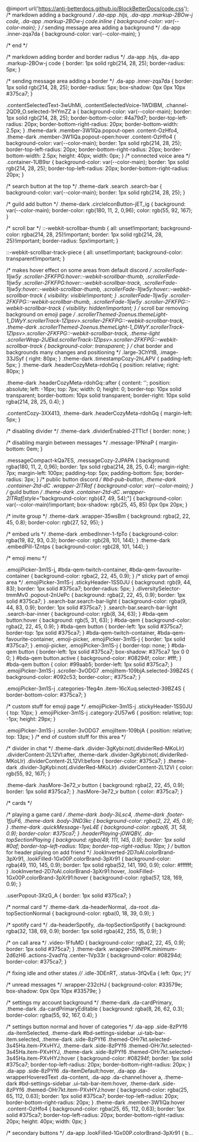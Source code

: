 @import url('https://anti-betterdocs.github.io/BlockBetterDocs/code.css');
/* markdown adding a background */
.da-app .hljs, .da-app .markup-2BOw-j code, .da-app .markup-2BOw-j code.inline {
	background-color: var(--color-main);
}
/* sending message area adding a background */
.da-app .inner-zqa7da {
	background-color: var(--color-main);
}

/* end */

/* markdown adding border and border radius */
.da-app .hljs, .da-app .markup-2BOw-j code {
	border: 1px solid rgb(214, 28, 25);
	border-radius: 5px;
}

/* sending message area adding a border */
.da-app .inner-zqa7da {
	border: 1px solid rgb(214, 28, 25);
	border-radius: 5px;
	box-shadow: 0px 0px 10px #375ca7;
}

.contentSelectedText-3wUhMi, .contentSelectedVoice-1WDIBM, .channel-2QD9_O.selected-1HYmZZ a {
    background-color: var(--color-main);
    border: 1px solid rgb(214, 28, 25);
    border-bottom-color: #4a79d7;
    border-top-left-radius: 20px;
    border-bottom-right-radius: 20px;
    border-bottom-width: 2.5px;
}
.theme-dark .member-3W1lQa.popout-open .content-OzHfo4, .theme-dark .member-3W1lQa.popout-open:hover .content-OzHfo4 {
    background-color: var(--color-main);
    border: 1px solid rgb(214, 28, 25);
    border-top-left-radius: 20px;
    border-bottom-right-radius: 20px;
    border-bottom-width: 2.5px;
    height: 40px;
    width: 0px;
}
/* connected voice area */
.container-1UB9sr {
	background-color: var(--color-main);
	border: 1px solid rgb(214, 28, 25);
	border-top-left-radius: 20px;
	border-bottom-right-radius: 20px;
}

/* search button at the top */
.theme-dark .search .search-bar {
    background-color: var(--color-main);
    border: 1px solid rgb(214, 28, 25);
}


/* guild add button */
.theme-dark .circleIconButton-jET_ig {
    background: var(--color-main);
    border-color: rgb(180, 11, 2, 0,96);
    color: rgb(55, 92, 167);
}

/* scroll bar */
::-webkit-scrollbar-thumb {
	all: unset!important;
	background-color: rgba(214, 28, 25)!important;
	border: 1px solid rgb(214, 28, 25)!important;
	border-radius: 5px!important;
}

::-webkit-scrollbar-track-piece {
	all: unset!important;
	background-color: transparent!important;
}

/* makes hover effect on some areas from default discord */
.scrollerFade-1Ijw5y .scroller-2FKFPG:hover::-webkit-scrollbar-thumb, .scrollerFade-1Ijw5y .scroller-2FKFPG:hover::-webkit-scrollbar-track, .scrollerFade-1Ijw5y:hover::-webkit-scrollbar-thumb, .scrollerFade-1Ijw5y:hover::-webkit-scrollbar-track {
    visibility: visible!important;
}
.scrollerFade-1Ijw5y .scroller-2FKFPG::-webkit-scrollbar-thumb, .scrollerFade-1Ijw5y .scroller-2FKFPG::-webkit-scrollbar-track {
    visibility: hidden!important;
}
/* scroll bar removing background on emoji page */
.scrollerThemed-2oenus.themeLight-1_DWyY.scrollerTrack-1ZIpsv>.scroller-2FKFPG::-webkit-scrollbar-track, .theme-dark .scrollerThemed-2oenus.themeLight-1_DWyY.scrollerTrack-1ZIpsv>.scroller-2FKFPG::-webkit-scrollbar-track, .theme-light .scrollerWrap-2lJEkd.scrollerTrack-1ZIpsv>.scroller-2FKFPG::-webkit-scrollbar-track {
    background-color: transparent;
}
/* chat border and backgrounds many changes and positioning */
.large-3ChYtB, .image-33JSyf {
	right: 80px;
}
.theme-dark .timestampCozy-2hLAPV {
	padding-left: 5px;
}
.theme-dark .headerCozyMeta-rdohGq {
	position: relative;
	right: 80px;
}

.theme-dark .headerCozyMeta-rdohGq::after {
	content: '';
    position: absolute;
    left: -16px;
    top: 7px;
    width: 0;
    height: 0;
    border-top: 10px solid transparent;
    border-bottom: 10px solid transparent;
    border-right: 10px solid rgba(214, 28, 25, 0.4);
}

.contentCozy-3XX413, .theme-dark .headerCozyMeta-rdohGq {
    margin-left: 5px;
}

/* disabling divider */
.theme-dark .dividerEnabled-2TTlcf {
	border: none;
}

/* disabling margin between messages */
.message-1PNnaP {
    margin-bottom: 0em;
}

.messageCompact-kQa7ES, .messageCozy-2JPAPA {
	background: rgba(180, 11, 2, 0,96);
	border: 1px solid rgba(214, 28, 25, 0.4);
	margin-right: 7px;
	margin-left: 100px;
	padding-top: 5px;
	padding-bottom: 5px;
	border-radius: 3px;
}
/* public button discord */
#bd-pub-button, .theme-dark .container-2td-dC .wrapper-2lTRaf {
	background-color: var(--color-main);
}
/* guild button */
.theme-dark .container-2td-dC .wrapper-2lTRaf[style*="background-color: rgb(47, 49, 54);"] {
	background-color: var(--color-main)!important;
	box-shadow: rgb(25, 45, 85) 0px 0px 20px;
}

/* invite group */
.theme-dark .wrapper-35wsBm {
    background: rgba(2, 22, 45, 0.8);
    border-color: rgb(27, 52, 95);
}


/* embed urls */
.theme-dark .embedInner-1-fpTo {
    background-color: rgba(19, 82, 93, 0.3);
    border-color: rgb(28, 101, 144);
}
.theme-dark .embedPill-1Zntps {
    background-color: rgb(28, 101, 144);
}

/* emoji menu */

.emojiPicker-3m1S-j, #bda-qem-twitch-container, #bda-qem-favourite-container {
	background-color: rgba(2, 22, 45, 0.9);
}
/* sticky part of emoji area */
.emojiPicker-3m1S-j .stickyHeader-1SS0JU {
    background: rgb(9, 44, 83);
    border: 1px solid #375ca7;
    border-radius: 5px;
}
.diversitySelector-tmmMv0 .popout-2nUePc {
    background: rgba(2, 22, 45, 0.9);
    border: 1px solid #375ca7;
}
.search-bar.search-bar-light {
    background-color: rgba(9, 44, 83, 0.9);
    border: 1px solid #375ca7;
}
.search-bar.search-bar-light .search-bar-inner {
    background-color: rgb(8, 34, 63);
}
#bda-qem button:hover {
    background: rgb(5, 31, 63);
}
#bda-qem {
	background-color: rgba(2, 22, 45, 0.9);
}
#bda-qem button {
    border-left: 1px solid #375ca7;
    border-top: 1px solid #375ca7;
}
#bda-qem-twitch-container, #bda-qem-favourite-container, .emoji-picker, .emojiPicker-3m1S-j {
	 border: 1px solid #375ca7;
}
.emoji-picker, .emojiPicker-3m1S-j {
	border-top: none;
}
#bda-qem button {
    border-left: 1px solid #375ca7;
    box-shadow: #375ca7 1px 0 0 0;
}
#bda-qem button.active {
    background-color: #08294f;
    color: #fff;
}
#bda-qem button {
    color: #99aab5;
    border-left: 1px solid #375ca7;
}
.emojiPicker-3m1S-j .scroller-3vODG7 .emojiItem-109bjA.selected-39BZ4S {
    background-color: #092c53;
    border-color:; #375ca7;
}

.emojiPicker-3m1S-j .categories-1feg4n .item-16cXuq.selected-39BZ4S {
    border-bottom-color: #375ca7;
}

/* custom stuff for emoji page */
.emojiPicker-3m1S-j .stickyHeader-1SS0JU {
    top: 10px;
}
.emojiPicker-3m1S-j .category-2U57w6 {
    position: relative;
    top: -1px;
    height: 29px;
}

.emojiPicker-3m1S-j .scroller-3vODG7 .emojiItem-109bjA {
    position: relative;
    top: 13px;
}
/* end of custom stuff for this area */

/* divider in chat */
.theme-dark .divider-3gKybi:not(.dividerRed-MKoLlr) .dividerContent-2L12VI:after, .theme-dark .divider-3gKybi:not(.dividerRed-MKoLlr) .dividerContent-2L12VI:before {
    border-color: #375ca7;
}
.theme-dark .divider-3gKybi:not(.dividerRed-MKoLlr) .dividerContent-2L12VI {
    color: rgb(55, 92, 167);
}

.theme-dark .hasMore-3e72_v button {
    background: rgba(2, 22, 45, 0.9);
    border: 1px solid #375ca7;
}
.hasMore-3e72_v button {
    color: #375ca7;
}


/* cards */

/* playing a game card */
.theme-dark .body-3iLsc4, .theme-dark .footer-1fjuF6, .theme-dark .body-3ND3kc {
    background-color: rgba(2, 22, 45, 0.9);
}
.theme-dark .quickMessage-1yeL4E {
    background-color: rgba(6, 31, 58, 0.9);
    border-color: #375ca7;
}
.headerPlaying-j0WQBV, .da-topSectionPlaying {
    background: rgba(49, 111, 145, 0.9);
    border: 1px solid #0af;
    border-top-left-radius: 10px;
    border-top-right-radius: 10px;
}
/* button for header playing on add friend */
.lookInverted-2D7oAl.colorBrand-3pXr91, .lookFilled-1Gx00P.colorBrand-3pXr91 {
    background-color: rgba(49, 110, 145, 0.9);
    border: 1px solid rgba(52, 141, 190, 0.9);
    color: #ffffff;
}
.lookInverted-2D7oAl.colorBrand-3pXr91:hover, .lookFilled-1Gx00P.colorBrand-3pXr91:hover {
    background-color: rgba(57, 128, 169, 0.9);
}

.userPopout-3XzG_A {
    border: 1px solid #375ca7;
}

/* normal card */
.theme-dark .da-headerNormal, .da-root .da-topSectionNormal {
    background-color: rgba(0, 18, 39, 0.9);
}


/* spotify card */
.da-headerSpotify, .da-topSectionSpotify {
	background: rgba(32, 138, 69, 0.9);
    border: 1px solid rgba(42, 255, 15, 0.9);
}

/* on call area */
.video-1FfuMD {
    background-color: rgba(2, 22, 45, 0.9);
    border: 1px solid #375ca7;
}
.theme-dark .wrapper-29NfPK.minimum-2d6zH6 .actions-2vadYq .center-1Vp33r {
    background-color: #08294d;
    border-color: #375ca7;
}

/* fixing idle and other states *//*
.idle-3DEnRT, .status-3fQvEa {
	left: 0px;
}*/

/* unread messages */
.wrapper-232cHJ {
    background-color: #33579e;
    box-shadow: 0px 0px 10px #33579e;
}

/* settings my account background */
.theme-dark .da-cardPrimary, .theme-dark .da-cardPrimaryEditable {
	background: rgba(8, 26, 62, 0.3);
	border-color: rgba(55, 92, 167, 0.4);
}

/* settings button normal and hover of categories */
.da-app .side-8zPYf6 .da-itemSelected, .theme-dark #bd-settings-sidebar .ui-tab-bar-item.selected, .theme-dark .side-8zPYf6 .themed-OHr7kt.selected-3s45Ha.item-PXvHYJ, .theme-dark .side-8zPYf6 .themed-OHr7kt.selected-3s45Ha.item-PXvHYJ, .theme-dark .side-8zPYf6 .themed-OHr7kt.selected-3s45Ha.item-PXvHYJ:hover {
    background-color: #08294f;
   	border: 1px solid #375ca7;
	border-top-left-radius: 20px;
	border-bottom-right-radius: 20px;
}
.da-app .side-8zPYf6 .da-itemDefault:hover, .da-app .da-wrapperHoveredText .da-content, .da-app .da-channel:hover a, .theme-dark #bd-settings-sidebar .ui-tab-bar-item:hover, .theme-dark .side-8zPYf6 .themed-OHr7kt.item-PXvHYJ:hover {
	background-color: rgba(25, 65, 112, 0.63);
   	border: 1px solid #375ca7;
	border-top-left-radius: 20px;
	border-bottom-right-radius: 20px;
}
.theme-dark .member-3W1lQa:hover .content-OzHfo4 {
	background-color: rgba(25, 65, 112, 0.63);
   	border: 1px solid #375ca7;
	border-top-left-radius: 20px;
	border-bottom-right-radius: 20px;
	height: 40px;
    width: 0px;
}

/* secondary buttons */
.da-app .lookFilled-1Gx00P.colorBrand-3pXr91 {
	b…
